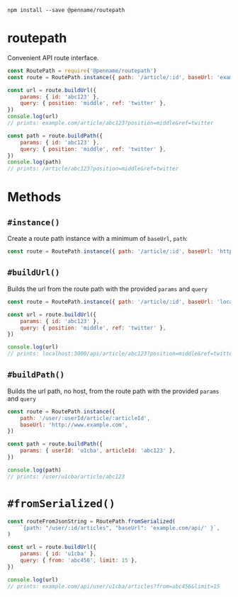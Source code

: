 `npm install --save @penname/routepath`

# routepath

Convenient API route interface.

```javascript
const RoutePath = require('@penname/routepath')
const route = RoutePath.instance({ path: '/article/:id', baseUrl: 'example.com' })

const url = route.buildUrl({
	params: { id: 'abc123' },
	query: { position: 'middle', ref: 'twitter' },
})
console.log(url)
// prints: example.com/article/abc123?position=middle&ref=twitter

const path = route.buildPath({
	params: { id: 'abc123' },
	query: { position: 'middle', ref: 'twitter' },
})
console.log(path)
// prints: /article/abc123?position=middle&ref=twitter
```

# Methods

## `#instance()`

Create a route path instance with a minimum of `baseUrl`, `path`:

```javascript
const route = RoutePath.instance({ path: '/article/:id', baseUrl: 'https://example.com' })
```

## `#buildUrl()`

Builds the url from the route path with the provided `params` and `query`

```javascript
const route = RoutePath.instance({ path: '/article/:id', baseUrl: 'localhost:3000/api/' })

const url = route.buildUrl({
	params: { id: 'abc123' },
	query: { position: 'middle', ref: 'twitter' },
})

console.log(url)
// prints: localhost:3000/api/article/abc123?position=middle&ref=twitter
```

## `#buildPath()`

Builds the url path, no host, from the route path with the provided `params` and `query`

```javascript
const route = RoutePath.instance({
	path: '/user/:userId/article/:articleId',
	baseUrl: 'http://www.example.com',
})

const path = route.buildPath({
	params: { userId: 'u1cba', articleId: 'abc123' },
})

console.log(path)
// prints: /user/u1cba/article/abc123
```

# `#fromSerialized()`

```javascript
const routeFromJsonString = RoutePath.fromSerialized(
	`{path: "/user/:id/articles", "baseUrl": 'example.com/api/' }`,
)

const url = route.buildUrl({
	params: { id: 'u1cba' },
	query: { from: 'abc456', limit: 15 },
})

console.log(url)
// prints: example.com/api/user/u1cba/articles?from=abc456&limit=15
```
